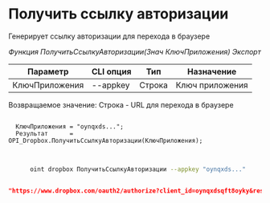 ﻿---
sidebar_position: 1
---

# Получить ссылку авторизации
 Генерирует ссылку авторизации для перехода в браузере


*Функция ПолучитьСсылкуАвторизации(Знач КлючПриложения) Экспорт*

  | Параметр | CLI опция | Тип | Назначение |
  |-|-|-|-|
  | КлючПриложения | --appkey | Строка | Ключ приложения |

  
  Возвращаемое значение:   Строка - URL для перехода в браузере

```bsl title="Пример кода"
	
  КлючПриложения = "oynqxds...";
  Результат      = OPI_Dropbox.ПолучитьСсылкуАвторизации(КлючПриложения);
	
```

```sh title="Пример команды CLI"
    
      oint dropbox ПолучитьСсылкуАвторизации --appkey "oynqxds..."

```


```json title="Результат"

"https://www.dropbox.com/oauth2/authorize?client_id=oynqxdsqft8oyky&response_type=code&token_access_type=offline"

```
